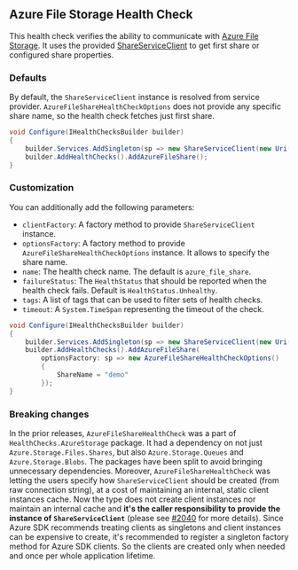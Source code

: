 ## Azure File Storage Health Check

This health check verifies the ability to communicate with [Azure File Storage](https://azure.microsoft.com/en-us/products/storage/files/). It uses the provided [ShareServiceClient](https://learn.microsoft.com/dotnet/api/azure.storage.files.shares.shareserviceclient) to get first share or configured share properties.

### Defaults

By default, the `ShareServiceClient` instance is resolved from service provider. `AzureFileShareHealthCheckOptions` does not provide any specific share name, so the health check fetches just first share.

```csharp
void Configure(IHealthChecksBuilder builder)
{
    builder.Services.AddSingleton(sp => new ShareServiceClient(new Uri("azure-file-share-storage-uri"), new DefaultAzureCredential()));
    builder.AddHealthChecks().AddAzureFileShare();
}
```

### Customization

You can additionally add the following parameters:

- `clientFactory`: A factory method to provide `ShareServiceClient` instance.
- `optionsFactory`: A factory method to provide `AzureFileShareHealthCheckOptions` instance. It allows to specify the share name.
- `name`: The health check name. The default is `azure_file_share`.
- `failureStatus`: The `HealthStatus` that should be reported when the health check fails. Default is `HealthStatus.Unhealthy`.
- `tags`: A list of tags that can be used to filter sets of health checks.
- `timeout`: A `System.TimeSpan` representing the timeout of the check.

```csharp
void Configure(IHealthChecksBuilder builder)
{
    builder.Services.AddSingleton(sp => new ShareServiceClient(new Uri("azure-file-share-storage-uri"), new DefaultAzureCredential()));
    builder.AddHealthChecks().AddAzureFileShare(
        optionsFactory: sp => new AzureFileShareHealthCheckOptions()
        {
            ShareName = "demo"
        });
}
```

### Breaking changes

In the prior releases, `AzureFileShareHealthCheck` was a part of `HealthChecks.AzureStorage` package. It had a dependency on not just `Azure.Storage.Files.Shares`, but also `Azure.Storage.Queues` and `Azure.Storage.Blobs`. The packages have been split to avoid bringing unnecessary dependencies. Moreover, `AzureFileShareHealthCheck` was letting the users specify how `ShareServiceClient` should be created (from raw connection string), at a cost of maintaining an internal, static client instances cache. Now the type does not create client instances nor maintain an internal cache and **it's the caller responsibility to provide the instance of `ShareServiceClient`** (please see [#2040](https://github.com/Xabaril/AspNetCore.Diagnostics.HealthChecks/issues/2040) for more details). Since Azure SDK recommends treating clients as singletons <see href="https://devblogs.microsoft.com/azure-sdk/lifetime-management-and-thread-safety-guarantees-of-azure-sdk-net-clients/"/> and client instances can be expensive to create, it's recommended to register a singleton factory method for Azure SDK clients. So the clients are created only when needed and once per whole application lifetime.
